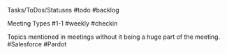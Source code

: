 Tasks/ToDos/Statuses #todo #backlog 

Meeting Types  #1-1 #weekly #checkin 

Topics mentioned in meetings without it being a huge part of the meeting. #Salesforce #Pardot 